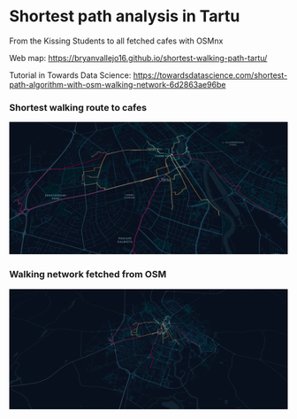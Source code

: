 # Shortest path analysis in Tartu
From the Kissing Students to all fetched cafes with OSMnx

Web map: https://bryanvallejo16.github.io/shortest-walking-path-tartu/

Tutorial in Towards Data Science: https://towardsdatascience.com/shortest-path-algorithm-with-osm-walking-network-6d2863ae96be

### Shortest walking route to cafes
![img](routes.png)

### Walking network fetched from OSM
![img](network.png)
